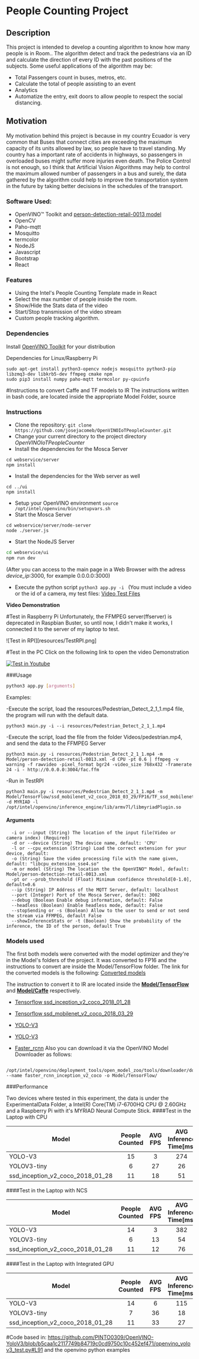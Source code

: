 # People Counting Project

## Description
This project is intended to develop a counting algorithm to know how many people is in Room.. The algorithm detect and track the pedestrians via an ID and calculate the direction of every ID with the past positions of the subjects. Some useful applications of the algorithm may be:
- Total Passengers count in buses, metros, etc.
- Calculate the total of people assisting to an event
- Analytics
- Automatize the entry, exit doors to allow people to respect the social distancing.


## Motivation
My motivation behind this project is because in my country Ecuador is very common that Buses that connect cities are exceeding the maximum capacity of its units allowed by law, so people have to travel standing. My country has a important rate of accidents in highways, so passengers in overloaded buses might suffer more injuries even death. The Police Control is not enough, so I think that Artificial Vision Algorithms may help to control the maximum allowed number of passengers in a bus and surely, the data gathered by the algorithm could help to improve the transportation system in the future by taking better decisions in the schedules of the transport.

### Software Used:
- OpenVINO™ Toolkit and  [person-detection-retail-0013 model](https://docs.openvinotoolkit.org/latest/_models_intel_person_detection_retail_0013_description_person_detection_retail_0013.html)
- OpenCV
- Paho-mqtt
- Mosquitto
- termcolor
- NodeJS
- Javascript
- Bootstrap
- React

### Features
- Using the Intel's People Counting Template made in React
- Select the max number of people inside the room.
- Show/Hide the Stats data of the video
- Start/Stop transmission of the video stream
- Custom people tracking algorithm.

### Dependencies
Install [OpenVINO Toolkit](https://docs.openvinotoolkit.org/latest/index.html) for your distribution

Dependencies for Linux/Raspberry Pi

```
sudo apt-get install python3-opencv nodejs mosquitto python3-pip libzmq3-dev libkrb5-dev ffmpeg cmake npm
sudo pip3 install numpy paho-mqtt termcolor py-cpuinfo
```

#Instructions to convert Caffe and TF models to IR
The instructions written in bash code, are located inside the appropriate Model Folder, source  

### Instructions
- Clone the repository: `git clone https://github.com/josejacomeb/OpenVINOIoTPeopleCounter.git`
- Change your current directory to the project directory *OpenVINOIoTPeopleCounter*
- Install the dependencies for the Mosca Server


```
cd webservice/server
npm install
```

- Install the dependencies for the Web server as well

```
cd ../ui
npm install
```
- Setup your OpenVINO environment `source /opt/intel/openvino/bin/setupvars.sh`
- Start the Mosca Server

```
cd webservice/server/node-server
node ./server.js
```

- Start the NodeJS Server

```sh
cd webservice/ui
npm run dev
```

 (After you can access to the main page in a Web Browser with the adress *device_ip*:3000, for example 0.0.0.0:3000)
- Execute the python script `python3 app.py -i ` (You must include a video or the id of a camera, my test files: [Video Test Files](https://drive.google.com/open?id=1RkcITNEsRpw5I01vvI9t7Pj0hgRV_GZF)

**Video Demonstration**

#Test in Raspberry Pi
Unfortunately, the FFMPEG server(ffserver) is deprecated in Raspbian Buster, so until now, I didn't make it works, I connected it to the server of my laptop to test.

![Test in RPI][resources/TestRPI.png]

#Test in the PC
Click on the following link to open the video Demonstration

[![Test in Youtube](http://img.youtube.com/vi/8lGoEMAfvX8/0.jpg)](https://youtu.be/8lGoEMAfvX8)

###Usage

```sh
python3 app.py [arguments]
```

Examples:

-Execute the script, load the resources/Pedestrian_Detect_2_1_1.mp4 file, the program will run with the default data.

```
python3 main.py -i --i resources/Pedestrian_Detect_2_1_1.mp4
```

-Execute the script, load the file from the folder Videos/pedestrian.mp4, and send the data to the FFMPEG Server

```
python3 main.py -i resources/Pedestrian_Detect_2_1_1.mp4 -m Model/person-detection-retail-0013.xml -d CPU -pt 0.6 | ffmpeg -v warning -f rawvideo -pixel_format bgr24 -video_size 768x432 -framerate 24 -i - http://0.0.0.0:3004/fac.ffm
```
-Run in TestRPI

```
python3 main.py -i resources/Pedestrian_Detect_2_1_1.mp4 -m Model/TensorFlow/ssd_mobilenet_v2_coco_2018_03_29/FP16/TF_ssd_mobilenet_v2_coco_2018_03_29.xml -d MYRIAD -l /opt/intel/openvino/inference_engine/lib/armv7l/libmyriadPlugin.so
```

#### **Arguments**
```
  -i or --input (String) The location of the input file(Video or camera index) (Required)
  -d or --device (String) The device name, default: 'CPU'
  -l or --cpu_extension (String) Load the correct extension for your device, default:
  -o (String) Save the video processing file with the name given, default: "libcpu_extension_sse4.so"
  -m or model (String) The location the the OpenVINO™ Model, default: Model/person-detection-retail-0013.xml
  -pt or --prob_threshold (Float) Minimum confidence threshold[0-1.0], default=0.6
  --ip (String) IP Address of the MQTT Server, default: localhost
  --port (Integer) Port of the Mosca Server, default: 3002
  --debug (Boolean Enable debug information, default: False
  --headless (Boolean) Enable headless mode, default: False
  --stopSending or -s (Boolean) Allow to the user to send or not send the stream via FFMPEG, default False
  --showInferenceStats or -t (Boolean) Show the probability of the inference, the ID of the person, default True
```
### Models used
The first both models were converted with the model optimizer and they're in the Model's folders of the project. It was converted to FP16 and the instructions to convert are inside the Model/TensorFlow folder. The link for the converted models is the following: [Converted models](https://unidebhu-my.sharepoint.com/:f:/g/personal/josejacomeb_mailbox_unideb_hu/Ens6826llXNDrvwOMZjc6sIBtC0uYiGd0PPjW15ifGGMxQ?e=yc1Ht0)

The instruction to convert it to IR are located inside the [**Model/TensorFlow**](Model/TensorFlow) and [**Model/Caffe**](Model/Caffe) respectively.

- [Tensorflow ssd_inception_v2_coco_2018_01_28](https://github.com/tensorflow/models/blob/master/research/object_detection/g3doc/detection_model_zoo.md)

- [Tensorflow ssd_mobilenet_v2_coco_2018_03_29](https://github.com/tensorflow/models/blob/master/research/object_detection/g3doc/detection_model_zoo.md)

- [YOLO-V3](https://docs.openvinotoolkit.org/2018_R5/_docs_Retail_object_detection_pedestrian_rmnet_ssd_0013_caffe_desc_person_detection_retail_0013.html)

- [YOLO-V3](https://docs.openvinotoolkit.org/2018_R5/_docs_Retail_object_detection_pedestrian_rmnet_ssd_0013_caffe_desc_person_detection_retail_0013.html)

- [Faster_rcnn](https://dl.dropboxusercontent.com/s/o6ii098bu51d139/faster_rcnn_models.tgz?dl=0)
Also you can download it via the OpenVINO Model Downloader as follows:
```
  /opt/intel/openvino/deployment_tools/open_model_zoo/tools/downloader/downloader.py --name faster_rcnn_inception_v2_coco -o Model/TensorFlow/
```


###Performance

Two devices where tested in this experiment, the data is under the ExperimentalData Folder, a Intel(R) Core(TM) i7-6700HQ CPU @ 2.60GHz and a Raspberry Pi with it's MYRIAD Neural Compute Stick.
####Test in the Laptop with CPU

| Model                            | People Counted| AVG FPS | AVG Inference Time[ms]   |
| -------------                    |:-------------:| :-----:         |   :--------------:    |
| YOLO-V3                          |  15            |  3             | 274                    |
| YOLOV3-tiny                      |  6            |  27             | 26                    |
| ssd_inception_v2_coco_2018_01_28 | 11            |  18             | 51                    |

####Test in the Laptop with NCS

| Model                            | People Counted| AVG FPS | AVG Inference Time[ms]   |
| -------------                    |:-------------:| :-----:         |   :--------------:    |
| YOLO-V3                          |  14           |  3              | 382                    |
| YOLOV3-tiny                      |  6            |  13             | 54                    |
| ssd_inception_v2_coco_2018_01_28 | 11            |  12             | 76                    |  

####Test in the Laptop with Integrated GPU

| Model                            | People Counted| AVG FPS | AVG Inference Time[ms]   |
| -------------                    |:-------------:| :-----:         |   :--------------:    |
| YOLO-V3                          |  14           |  6              | 115                    |
| YOLOV3-tiny                      |  7            |  36             | 18                    |
| ssd_inception_v2_coco_2018_01_28 | 11            |  33             | 27                    |   

#Code based in:
https://github.com/PINTO0309/OpenVINO-YoloV3/blob/b5caa1c2117749b84719c0cd9750c10c452ef471/openvino_yolov3_test.py#L91
and the openvino python examples

